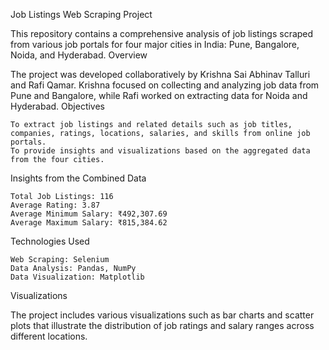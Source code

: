 Job Listings Web Scraping Project

This repository contains a comprehensive analysis of job listings scraped from various job portals for four major cities in India: Pune, Bangalore, Noida, and Hyderabad.
Overview

The project was developed collaboratively by Krishna Sai Abhinav Talluri and Rafi Qamar. Krishna focused on collecting and analyzing job data from Pune and Bangalore, while Rafi worked on extracting data for Noida and Hyderabad.
Objectives

    To extract job listings and related details such as job titles, companies, ratings, locations, salaries, and skills from online job portals.
    To provide insights and visualizations based on the aggregated data from the four cities.

Insights from the Combined Data

    Total Job Listings: 116
    Average Rating: 3.87
    Average Minimum Salary: ₹492,307.69
    Average Maximum Salary: ₹815,384.62

Technologies Used

    Web Scraping: Selenium
    Data Analysis: Pandas, NumPy
    Data Visualization: Matplotlib

Visualizations

The project includes various visualizations such as bar charts and scatter plots that illustrate the distribution of job ratings and salary ranges across different locations.
